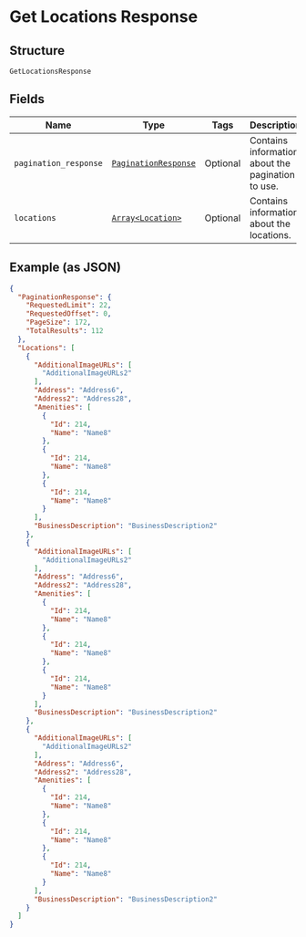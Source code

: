 
# Get Locations Response

## Structure

`GetLocationsResponse`

## Fields

| Name | Type | Tags | Description |
|  --- | --- | --- | --- |
| `pagination_response` | [`PaginationResponse`](../../doc/models/pagination-response.md) | Optional | Contains information about the pagination to use. |
| `locations` | [`Array<Location>`](../../doc/models/location.md) | Optional | Contains information about the locations. |

## Example (as JSON)

```json
{
  "PaginationResponse": {
    "RequestedLimit": 22,
    "RequestedOffset": 0,
    "PageSize": 172,
    "TotalResults": 112
  },
  "Locations": [
    {
      "AdditionalImageURLs": [
        "AdditionalImageURLs2"
      ],
      "Address": "Address6",
      "Address2": "Address28",
      "Amenities": [
        {
          "Id": 214,
          "Name": "Name8"
        },
        {
          "Id": 214,
          "Name": "Name8"
        },
        {
          "Id": 214,
          "Name": "Name8"
        }
      ],
      "BusinessDescription": "BusinessDescription2"
    },
    {
      "AdditionalImageURLs": [
        "AdditionalImageURLs2"
      ],
      "Address": "Address6",
      "Address2": "Address28",
      "Amenities": [
        {
          "Id": 214,
          "Name": "Name8"
        },
        {
          "Id": 214,
          "Name": "Name8"
        },
        {
          "Id": 214,
          "Name": "Name8"
        }
      ],
      "BusinessDescription": "BusinessDescription2"
    },
    {
      "AdditionalImageURLs": [
        "AdditionalImageURLs2"
      ],
      "Address": "Address6",
      "Address2": "Address28",
      "Amenities": [
        {
          "Id": 214,
          "Name": "Name8"
        },
        {
          "Id": 214,
          "Name": "Name8"
        },
        {
          "Id": 214,
          "Name": "Name8"
        }
      ],
      "BusinessDescription": "BusinessDescription2"
    }
  ]
}
```

